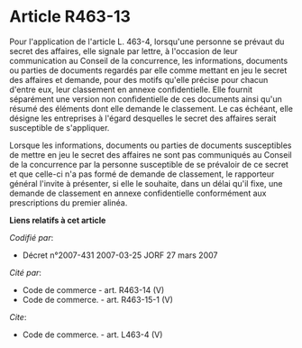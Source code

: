 # Article R463-13

Pour l'application de l'article L. 463-4, lorsqu'une personne se prévaut du secret des affaires, elle signale par lettre, à
l'occasion de leur communication au Conseil de la concurrence, les informations, documents ou parties de documents regardés
par elle comme mettant en jeu le secret des affaires et demande, pour des motifs qu'elle précise pour chacun d'entre eux,
leur classement en annexe confidentielle. Elle fournit séparément une version non confidentielle de ces documents ainsi qu'un
résumé des éléments dont elle demande le classement. Le cas échéant, elle désigne les entreprises à l'égard desquelles le
secret des affaires serait susceptible de s'appliquer. 

Lorsque les informations, documents ou parties de documents susceptibles de mettre en jeu le secret des affaires ne sont pas
communiqués au Conseil de la concurrence par la personne susceptible de se prévaloir de ce secret et que celle-ci n'a pas
formé de demande de classement, le rapporteur général l'invite à présenter, si elle le souhaite, dans un délai qu'il fixe,
une demande de classement en annexe confidentielle conformément aux prescriptions du premier alinéa.

**Liens relatifs à cet article**

_Codifié par_:

  - Décret n°2007-431 2007-03-25 JORF 27 mars 2007

_Cité par_:

  - Code de commerce - art. R463-14 (V)
  - Code de commerce. - art. R463-15-1 (V)

_Cite_:

  - Code de commerce. - art. L463-4 (V)
